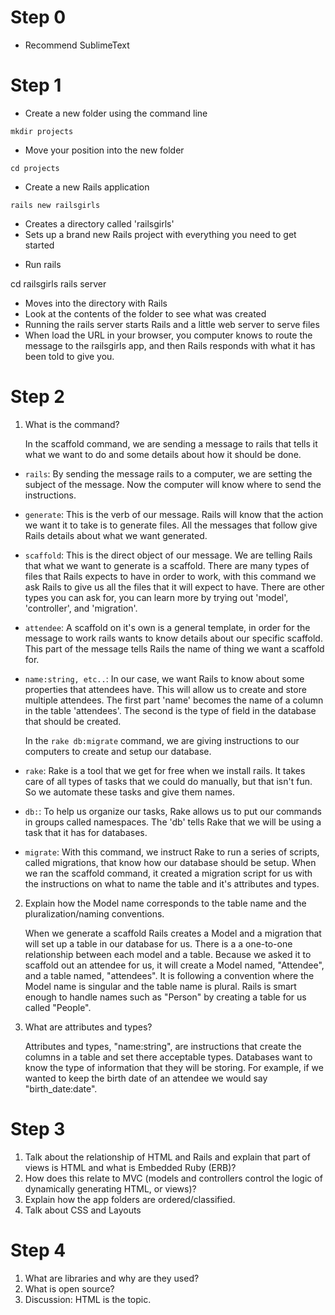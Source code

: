 # Step 0

- Recommend SublimeText

# Step 1

+ Create a new folder using the command line

```
mkdir projects
```

+ Move your position into the new folder

```
cd projects
```

+ Create a new Rails application

```
rails new railsgirls
```

  - Creates a directory called 'railsgirls'
  - Sets up a brand new Rails project with everything you need to get started

+ Run rails

cd railsgirls
rails server

  - Moves into the directory with Rails
  - Look at the contents of the folder to see what was created
  - Running the rails server starts Rails and a little web server to serve files
  - When load the URL in your browser, you computer knows to route the message to the railsgirls app, and then Rails responds with what it has been told to give you.

# Step 2

1. What is the command?

    In the scaffold command, we are sending a message to rails that tells it what we want to do and some details about how it should be done.

- `rails`: By sending the message rails to a computer, we are setting the subject of the message. Now the computer will know where to send the instructions.
- `generate`: This is the verb of our message. Rails will know that the action we want it to take is to generate files. All the messages that follow give Rails details about what we want generated.
- `scaffold`: This is the direct object of our message. We are telling Rails that what we want to generate is a scaffold. There are many types of files that Rails expects to have in order to work, with this command we ask Rails to give us all the files that it will expect to have. There are other types you can ask for, you can learn more by trying out 'model', 'controller', and 'migration'.
- `attendee`: A scaffold on it's own is a general template, in order for the message to work rails wants to know details about our specific scaffold. This part of the message tells Rails the name of thing we want a scaffold for.
- `name:string, etc..`: In our case, we want Rails to know about some properties that attendees have. This will allow us to create and store multiple attendees. The first part 'name' becomes the name of a column in the table 'attendees'. The second is the type of field in the database that should be created.

    In the `rake db:migrate` command, we are giving instructions to our computers to create and setup our database.

- `rake`: Rake is a tool that we get for free when we install rails. It takes care of all types of tasks that we could do manually, but that isn't fun. So we automate these tasks and give them names.
- `db:`: To help us organize our tasks, Rake allows us to put our commands in groups called namespaces. The 'db' tells Rake that we will be using a task that it has for databases.
- `migrate`: With this command, we instruct Rake to run a series of scripts, called migrations, that know how our database should be setup. When we ran the scaffold command, it created a migration script for us with the instructions on what to name the table and it's attributes and types.

2. Explain how the Model name corresponds to the table name and the pluralization/naming conventions.

    When we generate a scaffold Rails creates a Model and a migration that will set up a table in our database for us. There is a a one-to-one relationship between each model and a table. Because we asked it to scaffold out an attendee for us, it will create a Model named, "Attendee", and a table named, "attendees". It is following a convention where the Model name is singular and the table name is plural. Rails is smart enough to handle names such as "Person" by creating a table for us called "People".

3. What are attributes and types?

    Attributes and types, "name:string", are instructions that create the columns in a  table and set there acceptable types. Databases want to know the type of information that they will be storing. For example, if we wanted to keep the birth date of an attendee we would say "birth_date:date". 

# Step 3

1. Talk about the relationship of HTML and Rails and explain that part of views is HTML and what is Embedded Ruby (ERB)?
2. How does this relate to MVC (models and controllers control the logic of dynamically generating HTML, or views)?
3. Explain how the app folders are ordered/classified.
4. Talk about CSS and Layouts

# Step 4

1. What are libraries and why are they used?
2. What is open source?
3. Discussion: HTML is the topic.

